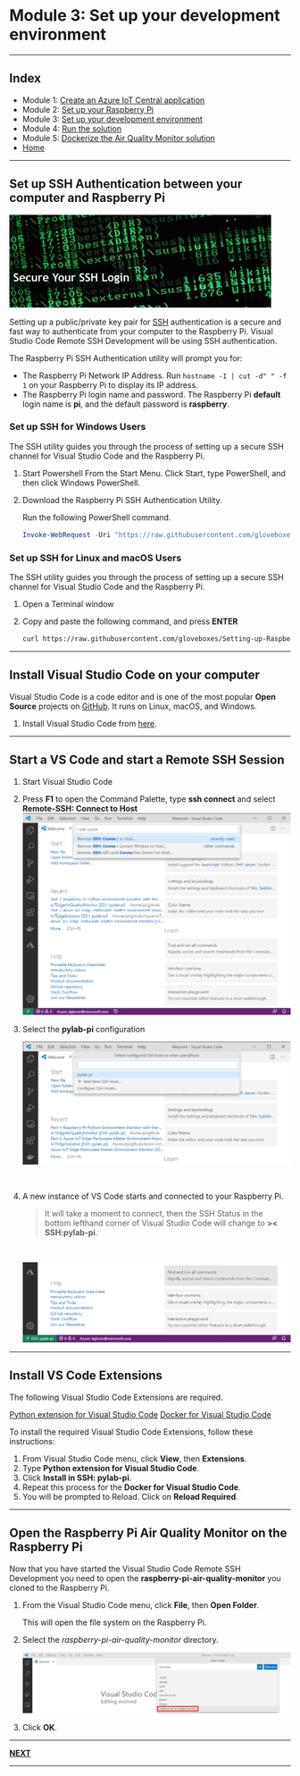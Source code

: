 # Module 3: Set up your development environment

---

## Index

* Module 1: [Create an Azure IoT Central application](../module_1_create_iot_hub/README.md)
* Module 2: [Set up your Raspberry Pi](../module_2_set_up_raspberry_pi/README.md)
* Module 3: [Set up your development environment](../module_3_set_up_computer/README.md)
* Module 4: [Run the solution](../module_4_building_the_solution/README.md)
* Module 5: [Dockerize the Air Quality Monitor solution](../module_5_docker/README.md)
* [Home](../../README.md)

---

## Set up SSH Authentication between your computer and Raspberry Pi

![ssh login](../resources/ssh-login.jpg)

Setting up a public/private key pair for [SSH](https://en.wikipedia.org/wiki/Secure_Shell) authentication is a secure and fast way to authenticate from your computer to the Raspberry Pi. Visual Studio Code Remote SSH Development will be using SSH authentication.

The Raspberry Pi SSH Authentication utility will prompt you for:

- The Raspberry Pi Network IP Address. Run ```hostname -I | cut -d" " -f 1``` on your Raspberry Pi to display its IP address.
- The Raspberry Pi login name and password. The Raspberry Pi **default** login name is **pi**, and the default password is **raspberry**.

### Set up SSH for Windows Users

The SSH utility guides you through the process of setting up a secure SSH channel for Visual Studio Code and the Raspberry Pi.

1. Start Powershell
    From the Start Menu. Click Start, type PowerShell, and then click Windows PowerShell.
2. Download the Raspberry Pi SSH Authentication Utility.

    Run the following PowerShell command.

    ```powershell
    Invoke-WebRequest -Uri "https://raw.githubusercontent.com/gloveboxes/Setting-up-Raspberry-Pi-SSH-Authentication/master/windows-ssh-setup.cmd" -OutFile "windows-ssh-setup.cmd" ; .\windows-ssh-setup.cmd
    ```

### Set up SSH for Linux and macOS Users

The SSH utility guides you through the process of setting up a secure SSH channel for Visual Studio Code and the Raspberry Pi.

1. Open a Terminal window
2. Copy and paste the following command, and press **ENTER**

    ```bash
    curl https://raw.githubusercontent.com/gloveboxes/Setting-up-Raspberry-Pi-SSH-Authentication/master/ssh-setup.sh | bash
    ```

---

## Install Visual Studio Code on your computer

Visual Studio Code is a code editor and is one of the most popular **Open Source** projects on [GitHub](https://github.com/microsoft/vscode). It runs on Linux, macOS, and Windows.

1. Install Visual Studio Code from [here](https://code.visualstudio.com/?WT.mc_id=julyot-aqm-dglover).

---

## Start a VS Code and start a Remote SSH Session

1. Start Visual Studio Code
2. Press **F1** to open the Command Palette, type **ssh connect** and select **Remote-SSH: Connect to Host**
    ![](../resources/vs-code-remote-ssh-start.png)

3. Select the **pylab-pi** configuration
    <br/>

    ![open the ssh project](../resources/vs-code-open-ssh-connection.png)

    <br/>
4. A new instance of VS Code starts and connected to your Raspberry Pi.

    > It will take a moment to connect, then the SSH Status in the bottom lefthand corner of Visual Studio Code will change to **>< SSH:pylab-pi**.
    <br/>

    ![](../resources/vs-code-remote-ssh-connected.png)

---

## Install VS Code Extensions

The following Visual Studio Code Extensions are required.

[Python extension for Visual Studio Code](https://marketplace.visualstudio.com/items?itemName=ms-python.python&WT.mc_id=julyot-aqm-dglover)
[Docker for Visual Studio Code](https://marketplace.visualstudio.com/items?itemName=ms-azuretools.vscode-docker&WT.mc_id=julyot-aqm-dglover)

To install the required Visual Studio Code Extensions, follow these instructions:

1. From Visual Studio Code menu, click **View**, then **Extensions**.
2. Type **Python extension for Visual Studio Code**.
3. Click **Install in SSH: pylab-pi**.
4. Repeat this process for the **Docker for Visual Studio Code**.
5. You will be prompted to Reload. Click on **Reload Required**.

---

## Open the Raspberry Pi Air Quality Monitor on the Raspberry Pi

Now that you have started the Visual Studio Code Remote SSH Development you need to open the **raspberry-pi-air-quality-monitor** you cloned to the Raspberry Pi.

1. From the Visual Studio Code menu, click **File**, then **Open Folder**.

    This will open the file system on the Raspberry Pi.

2. Select the *raspberry-pi-air-quality-monitor* directory.

    ![](../resources/vs-code-open-solution.png)

3. Click **OK**.

---

**[NEXT](../module_4_building_the_solution/README.md)**

---
